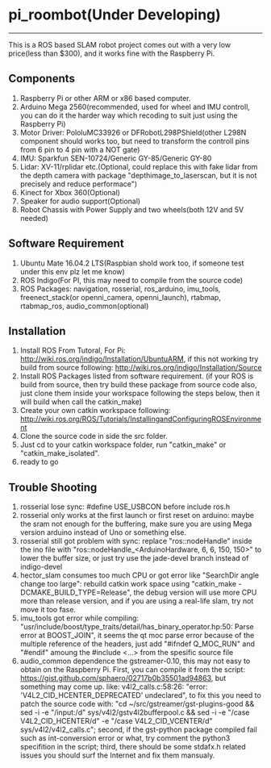 # pi_roombot(Under Developing)
------
This is a ROS based SLAM robot project comes out with a very low price(less than $300), and it works fine with the Raspberry Pi.

## Components
1. Raspberry Pi or other ARM or x86 based computer.
2. Arduino Mega 2560(recommended, used for wheel and IMU controll, you can do it the harder way which recoding to suit just using the Raspberry Pi)
3. Motor Driver: PololuMC33926 or DFRobotL298PShield(other L298N component should works too, but need to transform the controll pins from 6 pin to 4 pin with a NOT gate) 
4. IMU: Sparkfun SEN-10724/Generic GY-85/Generic GY-80
5. Lidar: XV-11/rplidar etc.(Optional, could replace this with fake lidar from the depth camera with package "depthimage_to_laserscan, but it is not precisely and reduce performace")
6. Kinect for Xbox 360(Optional)
7. Speaker for audio support(Optional)
7. Robot Chassis with Power Supply and two wheels(both 12V and 5V needed)

## Software Requirement
1. Ubuntu Mate 16.04.2 LTS(Raspbian shold work too, if someone test under this env plz let me know)
2. ROS Indigo(For PI, this may need to compile from the source code)
3. ROS Packages: navigation, rosserial, ros_arduino, imu_tools, freenect_stack(or openni_camera, openni_launch), rtabmap, rtabmap_ros, audio_common(optional)

## Installation
1. Install ROS From Tutoral, For Pi: http://wiki.ros.org/indigo/Installation/UbuntuARM, if this not working try build from source following: http://wiki.ros.org/indigo/Installation/Source
2. Install ROS Packages listed from software requirement. (if your ROS is build from source, then try build these package from source code also, just clone them inside your workspace following the steps below, then it will build when call the catkin_make)
3. Create your own catkin workspace following: http://wiki.ros.org/ROS/Tutorials/InstallingandConfiguringROSEnvironment
4. Clone the source code in side the src folder.
5. Just cd to your catkin workspace folder, run "catkin_make" or "catkin_make_isolated".
6. ready to go

## Trouble Shooting
1. rosserial lose sync: #define USE_USBCON before include ros.h 
2. rosserial only works at the first launch or first reset on arduino: maybe the sram not enough for the buffering, make sure you are using Mega version arduino instead of Uno or something else.
3. rosserial still got problem with sync: replace "ros::nodeHandle" inside the ino file with "ros::nodeHandle_<ArduinoHardware, 6, 6, 150, 150>" to lower the buffer size, or just try use the jade-devel branch instead of indigo-devel
4. hector_slam consumes too much CPU or got error like "SearchDir angle change too large": rebuild catkin work space using "catkin_make -DCMAKE_BUILD_TYPE=Release", the debug version will use more CPU more than release version, and if you are using a real-life slam, try not move it too fase.
5. imu_tools got error while compiling: "usr/include/boost/type_traits/detail/has_binary_operator.hp:50: Parse error at BOOST_JOIN", it seems the qt moc parse error because of the multiple reference of the headers, just add "#ifndef Q_MOC_RUN" and "#endif" amoung the #include <...> from the spesific source file
6. audio_common dependence the gstreamer-0.10, this may not easy to obtain on the Raspberry Pi. First, you can compile it from the script: https://gist.github.com/sphaero/02717b0b35501ad94863, but something may come up. like: v4l2_calls.c:58:26: "error: 'V4L2_CID_HCENTER_DEPRECATED' undeclared", to fix this you need to patch the source code with: "cd ~/src/gstreamer/gst-plugins-good && sed -i -e "/input:/d" sys/v4l2/gstv4l2bufferpool.c && sed -i -e "/case V4L2_CID_HCENTER/d" -e "/case V4L2_CID_VCENTER/d" sys/v4l2/v4l2_calls.c"; second, if the gst-python package compiled fail such as int-conversion error or what, try comment the python3 specifition in the script; third, there should be some stdafx.h related issues you should surf the Internet and fix them mansualy.

